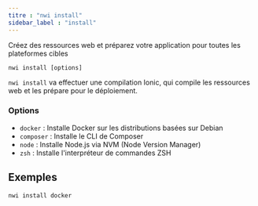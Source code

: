 ```yaml
---
titre : "nwi install"
sidebar_label : "install"
---
```


Créez des ressources web et préparez votre application pour toutes les plateformes cibles

```shell
nwi install [options]
```

`nwi install` va effectuer une compilation Ionic, qui compile les ressources web et les prépare pour le déploiement.

### Options

 - `docker` : Installe Docker sur les distributions basées sur Debian
 - `composer` : Installe le CLI de Composer
 - `node` : Installe Node.js via NVM (Node Version Manager)
 - `zsh` : Installe l'interpréteur de commandes ZSH
      

## Exemples

```shell
nwi install docker
```